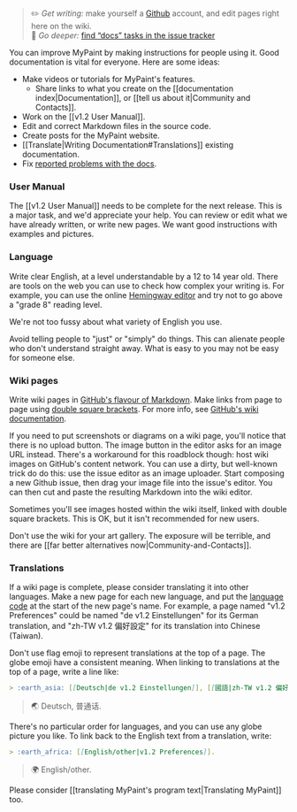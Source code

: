 > :pencil2: *Get writing:* make yourself a [Github](https://github.com) account, and edit pages right here on the wiki.  
> :rabbit: *Go deeper:* [find “docs” tasks in the issue tracker][docissues]

You can improve MyPaint by making instructions for people using it. Good documentation is vital for everyone. Here are some ideas:

* Make videos or tutorials for MyPaint's features.
  - Share links to what you create on the [[documentation index|Documentation]], or [[tell us about it|Community and Contacts]].
* Work on the [[v1.2 User Manual]].
* Edit and correct Markdown files in the source code.
* Create posts for the MyPaint website.
* [[Translate|Writing Documentation#Translations]] existing documentation.
* Fix [reported problems with the docs][docissues].

### User Manual

The [[v1.2 User Manual]] needs to be complete for the next release. This is a major task, and we'd appreciate your help. You can review or edit what we have already written, or write new pages. We want good instructions with examples and pictures.

### Language

Write clear English, at a level understandable by a 12 to 14 year old. There are tools on the web you can use to check how complex your writing is. For example, you can use the online [Hemingway editor](http://www.hemingwayapp.com/) and try not to go above a "grade 8" reading level.

We're not too fussy about what variety of English you use.

Avoid telling people to "just" or "simply" do things. This can alienate people who don't understand straight away. What is easy to you may not be easy for someone else.

### Wiki pages

Write wiki pages in [GitHub's flavour of Markdown](https://help.github.com/articles/github-flavored-markdown/). Make links from page to page using [double square brackets](https://help.github.com/articles/adding-links-to-wikis/). For more info, see [GitHub's wiki documentation](https://help.github.com/categories/wiki/).

If you need to put screenshots or diagrams on a wiki page, you'll notice that there is no upload button. The image button in the editor asks for an image URL instead. There's a workaround for this roadblock though: host wiki images on GitHub's content network. You can use a dirty, but well-known trick do do this: use the issue editor as an image uploader. Start composing a new Github issue, then drag your image file into the issue's editor. You can then cut and paste the resulting Markdown into the wiki editor.

Sometimes you'll see images hosted within the wiki itself, linked with double square brackets. This is OK, but it isn't recommended for new users.

Don't use the wiki for your art gallery. The exposure will be terrible, and there are [[far better alternatives now|Community-and-Contacts]].

### Translations

If a wiki page is complete, please consider translating it into other languages. Make a new page for each new language, and put the [language code](https://en.wikipedia.org/wiki/IETF_language_tag) at the start of the new page's name. For example, a page named "v1.2 Preferences" could be named "de v1.2 Einstellungen" for its German translation, and "zh-TW v1.2 偏好設定" for its translation into Chinese (Taiwan).

Don't use flag emoji to represent translations at the top of a page. The globe emoji have a consistent meaning. When linking to translations at the top of a page, write a line like:

```markdown
> :earth_asia: [[Deutsch|de v1.2 Einstellungen]], [[國語|zh-TW v1.2 偏好設定]].  
```
  > :earth_asia: Deutsch, 普通话.

There's no particular order for languages, and you can use any globe picture you like. To link back to the English text from a translation, write:

```markdown
> :earth_africa: [[English/other|v1.2 Preferences]].
```
  > :earth_africa: English/other.

Please consider [[translating MyPaint's program text|Translating MyPaint]] too.

[hem]: http://www.hemingwayapp.com/
[docissues]: https://github.com/mypaint/mypaint/issues?q=is%3Aopen+is%3Aissue+label%3Adocs
